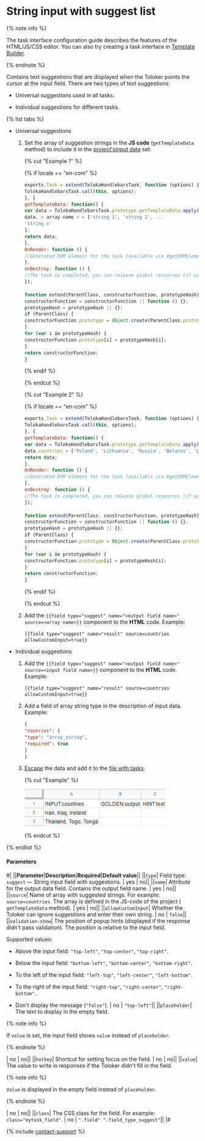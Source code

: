 # String input with suggest list

{% note info %}

The task interface configuration guide describes the features of the HTML/JS/CSS editor. You can also try creating a task interface in [Template Builder](../../../template-builder/index.md).

{% endnote %}

Contains text suggestions that are displayed when the Toloker points the cursor at the input field. There are two types of text suggestions:

- Universal suggestions used in all tasks.

- Individual suggestions for different tasks.

{% list tabs %}

- Universal suggestions

  1. Set the array of suggestion strings in the **JS code** (`getTemplateData` method) to include it in the [project's](../../../glossary.md#project)[input data](../../../glossary.md#input-output-data) set:

      {% cut "Example 1" %}

      {% if locale == "en-com" %}

      ```javascript
      exports.Task = extend(TolokaHandlebarsTask, function (options) {
      TolokaHandlebarsTask.call(this, options);
      }, {
      getTemplateData: function() {
      var data = TolokaHandlebarsTask.prototype.getTemplateData.apply(this, arguments);
      data. < array name > = ['string 1', 'string 2', ...
      'string n'
      ];
      return data;
      },
      OnRender: function () {
      //Generated DOM element for the task (available via #getDOMElement())
      },
      onDestroy: function () {
      //The task is completed, you can release global resources (if you used them) }
      });

      function extend(ParentClass, constructorFunction, prototypeHash) {
      constructorFunction = constructorFunction || function () {};
      prototypeHash = prototypeHash || {};
      if (ParentClass) {
      constructorFunction.prototype = Object.create(ParentClass.prototype);
      }
      for (var i in prototypeHash) {
      constructorFunction.prototype[i] = prototypeHash[i];
      }
      return constructorFunction;
      }
      ```

      {% endif %}

      {% endcut %}

      {% cut "Example 2" %}

      {% if locale == "en-com" %}

      ```javascript
      exports.Task = extend(TolokaHandlebarsTask, function (options) {
      TolokaHandlebarsTask.call(this, options);
      }, {
      getTemplateData: function() {
      var data = TolokaHandlebarsTask.prototype.getTemplateData.apply(this, arguments);
      data.countries = ['Poland', 'Lithuania', 'Russia', 'Belarus', 'Latvia', 'Germany', 'France'];
      return data;
      },
      OnRender: function () {
      //Generated DOM element for the task (available via #getDOMElement())
      },
      onDestroy: function () {
      //The task is completed, you can release global resources (if you used them) }
      });

      function extend(ParentClass, constructorFunction, prototypeHash) {
      constructorFunction = constructorFunction || function () {};
      prototypeHash = prototypeHash || {};
      if (ParentClass) {
      constructorFunction.prototype = Object.create(ParentClass.prototype);
      }
      for (var i in prototypeHash) {
      constructorFunction.prototype[i] = prototypeHash[i];
      }
      return constructorFunction;
      }
      ```

      {% endif %}

     {% endcut %}

  1. Add the `{{field type="suggest" name="<output field name>" source=<array name>}}` component to the **HTML** code. Example:

      ```plaintext
      {{field type="suggest" name="result" source=countries allowCustomInput=true}}
      ```

- Individual suggestions

  1. Add the `{{field type="suggest" name="<output field name>" source=<input field name>}}` component to the **HTML** code. Example:

      ```plaintext
      {{field type="suggest" name="result" source=countries allowCustomInput=true}}
      ```

  1. Add a field of array string type in the description of input data. Example:

      ```json
      {
      "counries": {
      "type": "array_string",
      "required": true
      }
      }
      ```

  1. [Escape](../pool_csv.md#json) the data and add it to the [file with tasks](../../../glossary.md#tsv).

      {% cut "Example" %}

      ![](../../_images/location-job/pool_csv/main_tsv2.png)

      {% endcut %}

{% endlist %}

#### Parameters

#|
||**Parameter**|**Description**|**Required**|**Default value**||
||`type`| Field type: `suggest` — String input field with suggestions. | yes | no||
||`name`| Attribute for the output data field. Contains the output field name. | yes | no||
||`source`| Name of array with suggested strings. For example: `source=countries`. The array is defined in the JS-code of the project ( `getTemplateData` method). | yes | no||
||`allowCustomInput`| Whether the Toloker can ignore suggestions and enter their own string. | no | `false`||
||`validation-show`| The position of popup hints (displayed if the response didn't pass validation). The position is relative to the input field.

Supported values:

- Above the input field: `"top-left"`, `"top-center"`, `"top-right"`.

- Below the input field: `"bottom-left"`, `"bottom-center"`, `"bottom-right"`.

- To the left of the input field: `"left-top"`, `"left-center"`, `"left-bottom"`.

- To the right of the input field: `"right-top"`, `"right-center"`, `"right-bottom"`.

- Don't display the message (`"false"`). | no | `"top-left"`||
||`placeholder`| The text to display in the empty field.

{% note info %}

If `value` is set, the input field shows `value` instead of `placeholder`.

{% endnote %}

| no | no||
||`hotkey`| Shortcut for setting focus on the field. | no | no||
||`value`| The value to write in responses if the Toloker didn't fill in the field.

{% note info %}

`Value` is displayed in the empty field instead of `placeholder`.

{% endnote %}

| no | no||
||`class`| The CSS class for the field. For example: `class="mytask_field"`. | no | `".field" ".field_type_suggest"`||
|#

{% include [contact-support](../../_includes/contact-support-help.md) %}